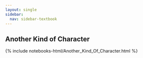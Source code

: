 ```yaml
---
layout: single
sidebar:
  nav: sidebar-textbook
---
```


Another Kind of Character
------------------------------

{% include notebooks-html/Another_Kind_Of_Character.html %}

